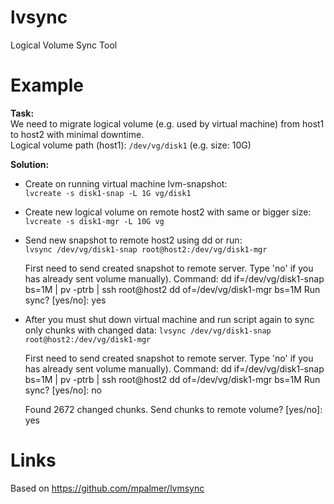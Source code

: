 lvsync
======
Logical Volume Sync Tool

Example
=====

**Task:**<br>
  We need to migrate logical volume (e.g. used by virtual machine) from host1 to host2 with minimal downtime.<br>
  Logical volume path (host1): <code>/dev/vg/disk1</code> (e.g. size: 10G)

**Solution:**<br>

 - Create on running virtual machine lvm-snapshot:<br>
    <code>lvcreate -s disk1-snap -L 1G vg/disk1</code>
 
 - Create new logical volume on remote host2 with same or bigger size:<br>
    <code>lvcreate -s disk1-mgr -L 10G vg</code>

 - Send new snapshot to remote host2 using dd or run:<br>
    <code>lvsync /dev/vg/disk1-snap root@host2:/dev/vg/disk1-mgr</code>

    First need to send created snapshot to remote server.
    Type 'no' if you has already sent volume manually).
    Command: dd if=/dev/vg/disk1-snap bs=1M | pv -ptrb | ssh root@host2 dd of=/dev/vg/disk1-mgr bs=1M
    Run sync? [yes/no]: yes


 - After you must shut down virtual machine and run script again to sync only chunks with changed data:
<code>lvsync /dev/vg/disk1-snap root@host2:/dev/vg/disk1-mgr</code>

    First need to send created snapshot to remote server.
    Type 'no' if you has already sent volume manually).
    Command: dd if=/dev/vg/disk1-snap bs=1M | pv -ptrb | ssh root@host2 dd of=/dev/vg/disk1-mgr bs=1M
    Run sync? [yes/no]: no
    
    Found 2672 changed chunks.
    Send chunks to remote volume? [yes/no]: yes

Links
======
Based on https://github.com/mpalmer/lvmsync
